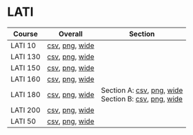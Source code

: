 # LATI

| Course | Overall | Section |
| ------ | ------- | ------- |
| LATI 10 | [csv](https://github.com/UCSD-Historical-Enrollment-Data/2024Fall/blob/main/overall/LATI%2010.csv), [png](https://raw.githubusercontent.com/UCSD-Historical-Enrollment-Data/2024Fall/main/plot_overall/LATI%2010.png), [wide](https://raw.githubusercontent.com/UCSD-Historical-Enrollment-Data/2024Fall/main/plot_overall_wide/LATI%2010.png) |  |
| LATI 130 | [csv](https://github.com/UCSD-Historical-Enrollment-Data/2024Fall/blob/main/overall/LATI%20130.csv), [png](https://raw.githubusercontent.com/UCSD-Historical-Enrollment-Data/2024Fall/main/plot_overall/LATI%20130.png), [wide](https://raw.githubusercontent.com/UCSD-Historical-Enrollment-Data/2024Fall/main/plot_overall_wide/LATI%20130.png) |  |
| LATI 150 | [csv](https://github.com/UCSD-Historical-Enrollment-Data/2024Fall/blob/main/overall/LATI%20150.csv), [png](https://raw.githubusercontent.com/UCSD-Historical-Enrollment-Data/2024Fall/main/plot_overall/LATI%20150.png), [wide](https://raw.githubusercontent.com/UCSD-Historical-Enrollment-Data/2024Fall/main/plot_overall_wide/LATI%20150.png) |  |
| LATI 160 | [csv](https://github.com/UCSD-Historical-Enrollment-Data/2024Fall/blob/main/overall/LATI%20160.csv), [png](https://raw.githubusercontent.com/UCSD-Historical-Enrollment-Data/2024Fall/main/plot_overall/LATI%20160.png), [wide](https://raw.githubusercontent.com/UCSD-Historical-Enrollment-Data/2024Fall/main/plot_overall_wide/LATI%20160.png) |  |
| LATI 180 | [csv](https://github.com/UCSD-Historical-Enrollment-Data/2024Fall/blob/main/overall/LATI%20180.csv), [png](https://raw.githubusercontent.com/UCSD-Historical-Enrollment-Data/2024Fall/main/plot_overall/LATI%20180.png), [wide](https://raw.githubusercontent.com/UCSD-Historical-Enrollment-Data/2024Fall/main/plot_overall_wide/LATI%20180.png) | Section A: [csv](https://github.com/UCSD-Historical-Enrollment-Data/2024Fall/blob/main/section/LATI%20180_A.csv), [png](https://raw.githubusercontent.com/UCSD-Historical-Enrollment-Data/2024Fall/main/plot_section/LATI%20180_A.png), [wide](https://raw.githubusercontent.com/UCSD-Historical-Enrollment-Data/2024Fall/main/plot_section_wide/LATI%20180_A.png)<br>Section B: [csv](https://github.com/UCSD-Historical-Enrollment-Data/2024Fall/blob/main/section/LATI%20180_B.csv), [png](https://raw.githubusercontent.com/UCSD-Historical-Enrollment-Data/2024Fall/main/plot_section/LATI%20180_B.png), [wide](https://raw.githubusercontent.com/UCSD-Historical-Enrollment-Data/2024Fall/main/plot_section_wide/LATI%20180_B.png) |
| LATI 200 | [csv](https://github.com/UCSD-Historical-Enrollment-Data/2024Fall/blob/main/overall/LATI%20200.csv), [png](https://raw.githubusercontent.com/UCSD-Historical-Enrollment-Data/2024Fall/main/plot_overall/LATI%20200.png), [wide](https://raw.githubusercontent.com/UCSD-Historical-Enrollment-Data/2024Fall/main/plot_overall_wide/LATI%20200.png) |  |
| LATI 50 | [csv](https://github.com/UCSD-Historical-Enrollment-Data/2024Fall/blob/main/overall/LATI%2050.csv), [png](https://raw.githubusercontent.com/UCSD-Historical-Enrollment-Data/2024Fall/main/plot_overall/LATI%2050.png), [wide](https://raw.githubusercontent.com/UCSD-Historical-Enrollment-Data/2024Fall/main/plot_overall_wide/LATI%2050.png) |  |
